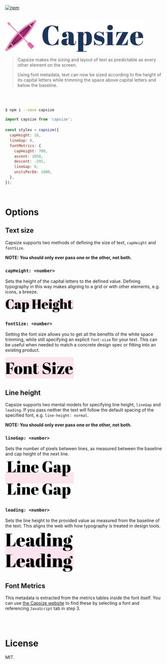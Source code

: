 [![npm](https://img.shields.io/npm/v/capsize.svg?style=for-the-badge)](https://www.npmjs.com/package/capsize)

<br/>

<img src="./images/capsize-header.png" alt="Capsize" title="Capsize" width="443px" />
<br/>

> Capsize makes the sizing and layout of text as predictable as every other element on the screen.
>
> Using font metadata, text can now be sized according to the height of its capital letters while trimming the space above capital letters and below the baseline.

<br/>
<br/>

```bash
$ npm i --save capsize
```

```js
import capsize from 'capsize';

const styles = capsize({
  capHeight: 16,
  lineGap: 8,
  fontMetrics: {
    capHeight: 700,
    ascent: 1058,
    descent: -291,
    lineGap: 0,
    unitsPerEm: 1000,
  },
});
```

<br/>

# Options

## Text size

Capsize supports two methods of defining the size of text, `capHeight` and `fontSize`.

**NOTE: You should only ever pass one or the other, not both.**

### `capHeight: <number>`

Sets the height of the capital letters to the defined value. Defining typography in this way makes aligning to a grid or with other elements, e.g. icons, a breeze.

<img src="./images/capheight.png" alt="Highlighting the cap height" title="Cap Height" width="220px" />

### `fontSize: <number>`

Setting the font size allows you to get all the benefits of the white space trimming, while still specifying an explicit `font-size` for your text. This can be useful when needed to match a concrete design spec or fitting into an existing product.

<img src="./images/fontsize.png" alt="Highlighting the font size" title="Font Size" width="220px" />

## Line height

Capsize supports two mental models for specifying line height, `lineGap` and `leading`. If you pass neither the text will follow the default spacing of the specified font, e.g. `line-height: normal`.

**NOTE: You should only ever pass one or the other, not both.**

### `lineGap: <number>`

Sets the number of pixels between lines, as measured between the baseline and cap height of the next line.

<img src="./images/linegap.png" alt="Highlighting the line gap" title="Line Gap" width="220px" />

### `leading: <number>`

Sets the line height to the provided value as measured from the baseline of the text. This aligns the web with how typography is treated in design tools.

<img src="./images/leading.png" alt="Highlighting the leading" title="Leading" width="220px" />

## Font Metrics

This metadata is extracted from the metrics tables inside the font itself. You can use [the Capsize website](https://seek-oss.github.io/capsize/) to find these by selecting a font and referencing `JavaScript` tab in step 3.

<br />
<br />

# License

MIT.
